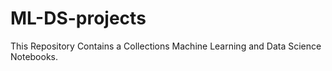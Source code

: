 # ML-DS-projects
This Repository Contains a Collections Machine Learning and Data Science Notebooks. 
